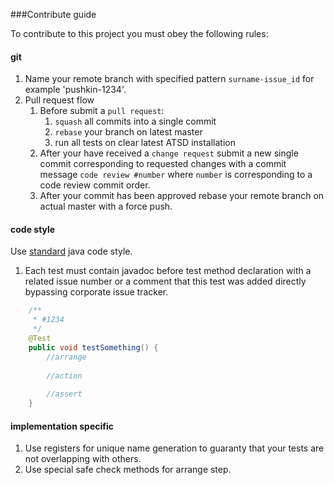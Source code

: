 ###Contribute guide

To contribute to this project you must obey the following rules:

#### git
1. Name your remote branch with specified pattern `surname-issue_id` for example 'pushkin-1234'.
2. Pull request flow
    1. Before submit a `pull request`:
        1. `squash` all commits into a single commit
        2. `rebase` your branch on latest master
        3. run all tests on clear latest ATSD installation
    2. After your have received a `change request` submit a new single commit corresponding to requested changes 
    with a commit message `code review #number` where `number` is corresponding to a code review commit order.
    3. After your commit has been approved rebase your remote branch on actual master with a force push. 


#### code style
Use [standard](http://www.oracle.com/technetwork/java/codeconventions-150003.pdf) java code style.
1. Each test must contain javadoc before test method declaration with a related issue number or a comment 
that this test was added directly bypassing corporate issue tracker.
```java
    /**
     * #1234
     */
    @Test
    public void testSomething() {
        //arrange
        
        //action
        
        //assert
    }
```

#### implementation specific

1. Use registers for unique name generation to guaranty that your tests are not overlapping with others.
2. Use special safe check methods for arrange step.
